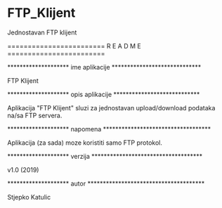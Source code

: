 # FTP_Klijent
Jednostavan FTP klijent

========================  R E A D   M E  ========================

******************** ime aplikacije *****************************

FTP Klijent


******************** opis aplikacije ****************************

Aplikacija "FTP Klijent" sluzi za jednostavan upload/download podataka na/sa FTP servera.


******************** napomena ***********************************

Aplikacija (za sada) moze koristiti samo FTP protokol.


******************** verzija ************************************

v1.0 (2019)


******************** autor **************************************

Stjepko Katulic
